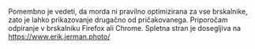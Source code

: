 Pomembno je vedeti, da morda ni pravilno optimizirana za vse brskalnike,  zato je lahko prikazovanje drugačno od pričakovanega.
Priporočam odpiranje v brskalniku Firefox ali Chrome.
Spletna stran je dosegljiva na https://www.erik.jerman.photo/
